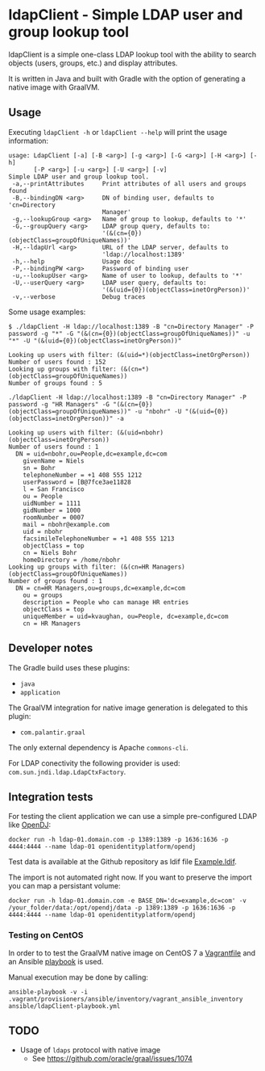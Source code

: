 # ldapClient - Simple LDAP user and group lookup tool

ldapClient is a simple one-class LDAP lookup tool with the ability to search objects (users, groups, etc.) and display attributes.

It is written in Java and built with Gradle with the option of generating a native image with GraalVM.


## Usage

Executing `ldapClient -h` or `ldapClient --help` will print the usage information:

```
usage: LdapClient [-a] [-B <arg>] [-g <arg>] [-G <arg>] [-H <arg>] [-h]
       [-P <arg>] [-u <arg>] [-U <arg>] [-v]
Simple LDAP user and group lookup tool.
 -a,--printAttributes     Print attributes of all users and groups found
 -B,--bindingDN <arg>     DN of binding user, defaults to 'cn=Directory
                          Manager'
 -g,--lookupGroup <arg>   Name of group to lookup, defaults to '*'
 -G,--groupQuery <arg>    LDAP group query, defaults to:
                          '(&(cn={0})(objectClass=groupOfUniqueNames))'
 -H,--ldapUrl <arg>       URL of the LDAP server, defaults to
                          'ldap://localhost:1389'
 -h,--help                Usage doc
 -P,--bindingPW <arg>     Password of binding user
 -u,--lookupUser <arg>    Name of user to lookup, defaults to '*'
 -U,--userQuery <arg>     LDAP user query, defaults to:
                          '(&(uid={0})(objectClass=inetOrgPerson))'
 -v,--verbose             Debug traces
```

Some usage examples:
```
$ ./ldapClient -H ldap://localhost:1389 -B "cn=Directory Manager" -P password -g "*" -G "(&(cn={0})(objectClass=groupOfUniqueNames))" -u "*" -U "(&(uid={0})(objectClass=inetOrgPerson))"

Looking up users with filter: (&(uid=*)(objectClass=inetOrgPerson))
Number of users found : 152
Looking up groups with filter: (&(cn=*)(objectClass=groupOfUniqueNames))
Number of groups found : 5
```

```
./ldapClient -H ldap://localhost:1389 -B "cn=Directory Manager" -P password -g "HR Managers" -G "(&(cn={0})(objectClass=groupOfUniqueNames))" -u "nbohr" -U "(&(uid={0})(objectClass=inetOrgPerson))" -a

Looking up users with filter: (&(uid=nbohr)(objectClass=inetOrgPerson))
Number of users found : 1
  DN = uid=nbohr,ou=People,dc=example,dc=com
    givenName = Niels
    sn = Bohr
    telephoneNumber = +1 408 555 1212
    userPassword = [B@7fce3ae11828
    l = San Francisco
    ou = People
    uidNumber = 1111
    gidNumber = 1000
    roomNumber = 0007
    mail = nbohr@example.com
    uid = nbohr
    facsimileTelephoneNumber = +1 408 555 1213
    objectClass = top
    cn = Niels Bohr
    homeDirectory = /home/nbohr
Looking up groups with filter: (&(cn=HR Managers)(objectClass=groupOfUniqueNames))
Number of groups found : 1
  DN = cn=HR Managers,ou=groups,dc=example,dc=com
    ou = groups
    description = People who can manage HR entries
    objectClass = top
    uniqueMember = uid=kvaughan, ou=People, dc=example,dc=com
    cn = HR Managers
```


## Developer notes

The Gradle build uses these plugins:

* `java`
* `application`

The GraalVM integration for native image generation is delegated to this plugin:

* `com.palantir.graal`

The only external dependency is Apache `commons-cli`.

For LDAP conectivity the following provider is used:
`com.sun.jndi.ldap.LdapCtxFactory`.


## Integration tests

For testing the client application we can use a simple pre-configured LDAP like [OpenDJ](https://hub.docker.com/r/openidentityplatform/opendj/):

```
docker run -h ldap-01.domain.com -p 1389:1389 -p 1636:1636 -p 4444:4444 --name ldap-01 openidentityplatform/opendj
```

Test data is available at the Github repository as ldif file [Example.ldif](https://github.com/OpenIdentityPlatform/OpenDJ/blob/master/src/site/resources/Example.ldif).

The import is not automated right now. If you want to preserve the import you can map a persistant volume:

```
docker run -h ldap-01.domain.com -e BASE_DN='dc=example,dc=com' -v /your_folder/data:/opt/opendj/data -p 1389:1389 -p 1636:1636 -p 4444:4444 --name ldap-01 openidentityplatform/opendj
```


### Testing on CentOS

In order to to test the GraalVM native image on CentOS 7 a [Vagrantfile](./Vagrantfile) and an Ansible [playbook](./ansible/ldapClient-playbook.yml) is used.

Manual execution may be done by calling:
```
ansible-playbook -v -i .vagrant/provisioners/ansible/inventory/vagrant_ansible_inventory ansible/ldapClient-playbook.yml
```


## TODO

* Usage of `ldaps` protocol with native image
  - See https://github.com/oracle/graal/issues/1074
  

